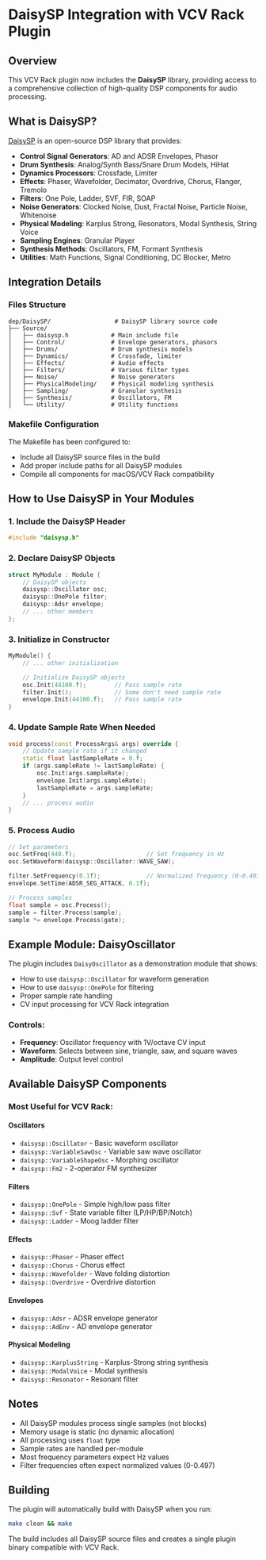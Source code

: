 # DaisySP Integration with VCV Rack Plugin

## Overview

This VCV Rack plugin now includes the **DaisySP** library, providing access to a comprehensive collection of high-quality DSP components for audio processing.

## What is DaisySP?

[DaisySP](https://github.com/electro-smith/DaisySP) is an open-source DSP library that provides:

- **Control Signal Generators**: AD and ADSR Envelopes, Phasor
- **Drum Synthesis**: Analog/Synth Bass/Snare Drum Models, HiHat
- **Dynamics Processors**: Crossfade, Limiter
- **Effects**: Phaser, Wavefolder, Decimator, Overdrive, Chorus, Flanger, Tremolo
- **Filters**: One Pole, Ladder, SVF, FIR, SOAP
- **Noise Generators**: Clocked Noise, Dust, Fractal Noise, Particle Noise, Whitenoise
- **Physical Modeling**: Karplus Strong, Resonators, Modal Synthesis, String Voice
- **Sampling Engines**: Granular Player
- **Synthesis Methods**: Oscillators, FM, Formant Synthesis
- **Utilities**: Math Functions, Signal Conditioning, DC Blocker, Metro

## Integration Details

### Files Structure

```
dep/DaisySP/                  # DaisySP library source code
├── Source/
│   ├── daisysp.h            # Main include file
│   ├── Control/             # Envelope generators, phasors
│   ├── Drums/               # Drum synthesis models
│   ├── Dynamics/            # Crossfade, limiter
│   ├── Effects/             # Audio effects
│   ├── Filters/             # Various filter types
│   ├── Noise/               # Noise generators
│   ├── PhysicalModeling/    # Physical modeling synthesis
│   ├── Sampling/            # Granular synthesis
│   ├── Synthesis/           # Oscillators, FM
│   └── Utility/             # Utility functions
```

### Makefile Configuration

The Makefile has been configured to:

- Include all DaisySP source files in the build
- Add proper include paths for all DaisySP modules
- Compile all components for macOS/VCV Rack compatibility

## How to Use DaisySP in Your Modules

### 1. Include the DaisySP Header

```cpp
#include "daisysp.h"
```

### 2. Declare DaisySP Objects

```cpp
struct MyModule : Module {
    // DaisySP objects
    daisysp::Oscillator osc;
    daisysp::OnePole filter;
    daisysp::Adsr envelope;
    // ... other members
};
```

### 3. Initialize in Constructor

```cpp
MyModule() {
    // ... other initialization

    // Initialize DaisySP objects
    osc.Init(44100.f);        // Pass sample rate
    filter.Init();            // Some don't need sample rate
    envelope.Init(44100.f);   // Pass sample rate
}
```

### 4. Update Sample Rate When Needed

```cpp
void process(const ProcessArgs& args) override {
    // Update sample rate if it changed
    static float lastSampleRate = 0.f;
    if (args.sampleRate != lastSampleRate) {
        osc.Init(args.sampleRate);
        envelope.Init(args.sampleRate);
        lastSampleRate = args.sampleRate;
    }
    // ... process audio
}
```

### 5. Process Audio

```cpp
// Set parameters
osc.SetFreq(440.f);                    // Set frequency in Hz
osc.SetWaveform(daisysp::Oscillator::WAVE_SAW);

filter.SetFrequency(0.1f);             // Normalized frequency (0-0.497)
envelope.SetTime(ADSR_SEG_ATTACK, 0.1f);

// Process samples
float sample = osc.Process();
sample = filter.Process(sample);
sample *= envelope.Process(gate);
```

## Example Module: DaisyOscillator

The plugin includes `DaisyOscillator` as a demonstration module that shows:

- How to use `daisysp::Oscillator` for waveform generation
- How to use `daisysp::OnePole` for filtering
- Proper sample rate handling
- CV input processing for VCV Rack integration

### Controls:

- **Frequency**: Oscillator frequency with 1V/octave CV input
- **Waveform**: Selects between sine, triangle, saw, and square waves
- **Amplitude**: Output level control

## Available DaisySP Components

### Most Useful for VCV Rack:

#### Oscillators

- `daisysp::Oscillator` - Basic waveform oscillator
- `daisysp::VariableSawOsc` - Variable saw wave oscillator
- `daisysp::VariableShapeOsc` - Morphing oscillator
- `daisysp::Fm2` - 2-operator FM synthesizer

#### Filters

- `daisysp::OnePole` - Simple high/low pass filter
- `daisysp::Svf` - State variable filter (LP/HP/BP/Notch)
- `daisysp::Ladder` - Moog ladder filter

#### Effects

- `daisysp::Phaser` - Phaser effect
- `daisysp::Chorus` - Chorus effect
- `daisysp::Wavefolder` - Wave folding distortion
- `daisysp::Overdrive` - Overdrive distortion

#### Envelopes

- `daisysp::Adsr` - ADSR envelope generator
- `daisysp::AdEnv` - AD envelope generator

#### Physical Modeling

- `daisysp::KarplusString` - Karplus-Strong string synthesis
- `daisysp::ModalVoice` - Modal synthesis
- `daisysp::Resonator` - Resonant filter

## Notes

- All DaisySP modules process single samples (not blocks)
- Memory usage is static (no dynamic allocation)
- All processing uses `float` type
- Sample rates are handled per-module
- Most frequency parameters expect Hz values
- Filter frequencies often expect normalized values (0-0.497)

## Building

The plugin will automatically build with DaisySP when you run:

```bash
make clean && make
```

The build includes all DaisySP source files and creates a single plugin binary compatible with VCV Rack.
